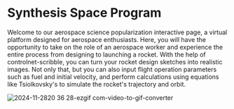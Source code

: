 # Synthesis Space Program
Welcome to our aerospace science popularization interactive page, a virtual platform designed for aerospace enthusiasts.
Here, you will have the opportunity to take on the role of an aerospace worker and experience the entire process from designing to launching a rocket.
With the help of controlnet-scribble, you can turn your rocket design sketches into realistic images.
Not only that, but you can also input flight operation parameters such as fuel and initial velocity, and perform calculations using equations like Tsiolkovsky's to simulate the rocket's trajectory and orbit.

![2024-11-2820 36 28-ezgif com-video-to-gif-converter](https://github.com/user-attachments/assets/34dc1a28-b6ab-4a70-850d-9d2b281b4727)

